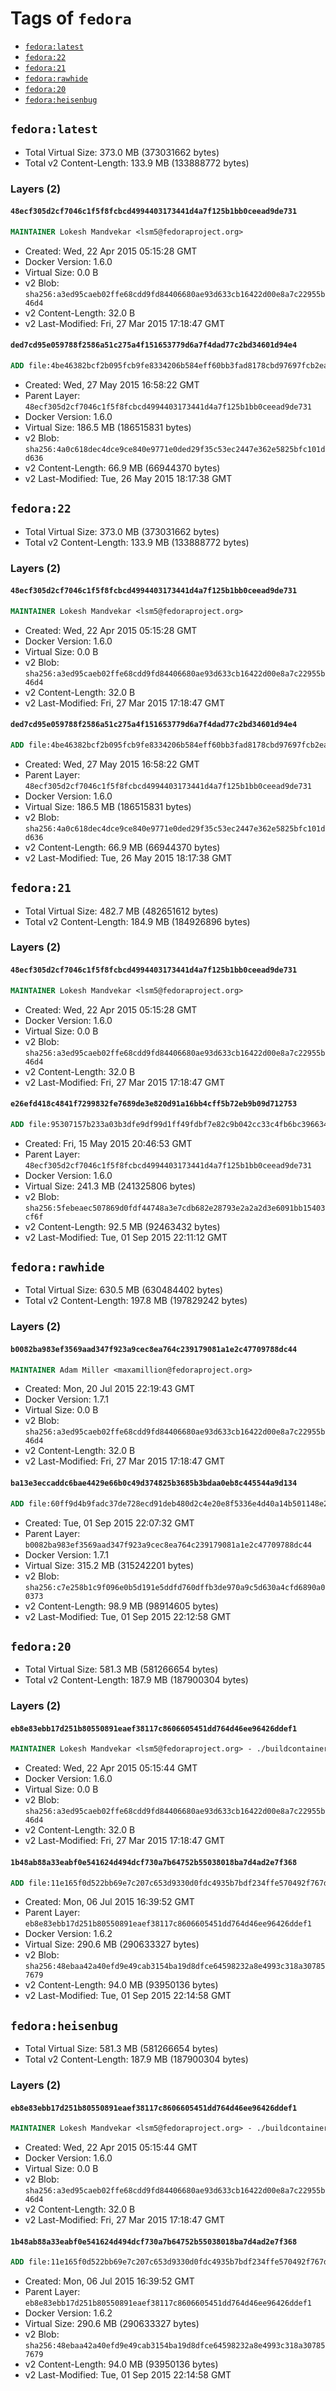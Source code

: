 <!-- THIS FILE IS GENERATED VIA '.template-helpers/generate-tag-details.pl' -->

# Tags of `fedora`

-	[`fedora:latest`](#fedoralatest)
-	[`fedora:22`](#fedora22)
-	[`fedora:21`](#fedora21)
-	[`fedora:rawhide`](#fedorarawhide)
-	[`fedora:20`](#fedora20)
-	[`fedora:heisenbug`](#fedoraheisenbug)

## `fedora:latest`

-	Total Virtual Size: 373.0 MB (373031662 bytes)
-	Total v2 Content-Length: 133.9 MB (133888772 bytes)

### Layers (2)

#### `48ecf305d2cf7046c1f5f8fcbcd4994403173441d4a7f125b1bb0ceead9de731`

```dockerfile
MAINTAINER Lokesh Mandvekar <lsm5@fedoraproject.org>
```

-	Created: Wed, 22 Apr 2015 05:15:28 GMT
-	Docker Version: 1.6.0
-	Virtual Size: 0.0 B
-	v2 Blob: `sha256:a3ed95caeb02ffe68cdd9fd84406680ae93d633cb16422d00e8a7c22955b46d4`
-	v2 Content-Length: 32.0 B
-	v2 Last-Modified: Fri, 27 Mar 2015 17:18:47 GMT

#### `ded7cd95e059788f2586a51c275a4f151653779d6a7f4dad77c2bd34601d94e4`

```dockerfile
ADD file:4be46382bcf2b095fcb9fe8334206b584eff60bb3fad8178cbd97697fcb2ea83 in /
```

-	Created: Wed, 27 May 2015 16:58:22 GMT
-	Parent Layer: `48ecf305d2cf7046c1f5f8fcbcd4994403173441d4a7f125b1bb0ceead9de731`
-	Docker Version: 1.6.0
-	Virtual Size: 186.5 MB (186515831 bytes)
-	v2 Blob: `sha256:4a0c618dec4dce9ce840e9771e0ded29f35c53ec2447e362e5825bfc101dd636`
-	v2 Content-Length: 66.9 MB (66944370 bytes)
-	v2 Last-Modified: Tue, 26 May 2015 18:17:38 GMT

## `fedora:22`

-	Total Virtual Size: 373.0 MB (373031662 bytes)
-	Total v2 Content-Length: 133.9 MB (133888772 bytes)

### Layers (2)

#### `48ecf305d2cf7046c1f5f8fcbcd4994403173441d4a7f125b1bb0ceead9de731`

```dockerfile
MAINTAINER Lokesh Mandvekar <lsm5@fedoraproject.org>
```

-	Created: Wed, 22 Apr 2015 05:15:28 GMT
-	Docker Version: 1.6.0
-	Virtual Size: 0.0 B
-	v2 Blob: `sha256:a3ed95caeb02ffe68cdd9fd84406680ae93d633cb16422d00e8a7c22955b46d4`
-	v2 Content-Length: 32.0 B
-	v2 Last-Modified: Fri, 27 Mar 2015 17:18:47 GMT

#### `ded7cd95e059788f2586a51c275a4f151653779d6a7f4dad77c2bd34601d94e4`

```dockerfile
ADD file:4be46382bcf2b095fcb9fe8334206b584eff60bb3fad8178cbd97697fcb2ea83 in /
```

-	Created: Wed, 27 May 2015 16:58:22 GMT
-	Parent Layer: `48ecf305d2cf7046c1f5f8fcbcd4994403173441d4a7f125b1bb0ceead9de731`
-	Docker Version: 1.6.0
-	Virtual Size: 186.5 MB (186515831 bytes)
-	v2 Blob: `sha256:4a0c618dec4dce9ce840e9771e0ded29f35c53ec2447e362e5825bfc101dd636`
-	v2 Content-Length: 66.9 MB (66944370 bytes)
-	v2 Last-Modified: Tue, 26 May 2015 18:17:38 GMT

## `fedora:21`

-	Total Virtual Size: 482.7 MB (482651612 bytes)
-	Total v2 Content-Length: 184.9 MB (184926896 bytes)

### Layers (2)

#### `48ecf305d2cf7046c1f5f8fcbcd4994403173441d4a7f125b1bb0ceead9de731`

```dockerfile
MAINTAINER Lokesh Mandvekar <lsm5@fedoraproject.org>
```

-	Created: Wed, 22 Apr 2015 05:15:28 GMT
-	Docker Version: 1.6.0
-	Virtual Size: 0.0 B
-	v2 Blob: `sha256:a3ed95caeb02ffe68cdd9fd84406680ae93d633cb16422d00e8a7c22955b46d4`
-	v2 Content-Length: 32.0 B
-	v2 Last-Modified: Fri, 27 Mar 2015 17:18:47 GMT

#### `e26efd418c4841f7299832fe7689de3e820d91a16bb4cff5b72eb9b09d712753`

```dockerfile
ADD file:95307157b233a03b3dfe9df99d1ff49fdbf7e82c9b042cc33c4fb6bc39663489 in /
```

-	Created: Fri, 15 May 2015 20:46:53 GMT
-	Parent Layer: `48ecf305d2cf7046c1f5f8fcbcd4994403173441d4a7f125b1bb0ceead9de731`
-	Docker Version: 1.6.0
-	Virtual Size: 241.3 MB (241325806 bytes)
-	v2 Blob: `sha256:5febeaec507869d0fdf44748a3e7cdb682e28793e2a2a2d3e6091bb15403cf6f`
-	v2 Content-Length: 92.5 MB (92463432 bytes)
-	v2 Last-Modified: Tue, 01 Sep 2015 22:11:12 GMT

## `fedora:rawhide`

-	Total Virtual Size: 630.5 MB (630484402 bytes)
-	Total v2 Content-Length: 197.8 MB (197829242 bytes)

### Layers (2)

#### `b0082ba983ef3569aad347f923a9cec8ea764c239179081a1e2c47709788dc44`

```dockerfile
MAINTAINER Adam Miller <maxamillion@fedoraproject.org>
```

-	Created: Mon, 20 Jul 2015 22:19:43 GMT
-	Docker Version: 1.7.1
-	Virtual Size: 0.0 B
-	v2 Blob: `sha256:a3ed95caeb02ffe68cdd9fd84406680ae93d633cb16422d00e8a7c22955b46d4`
-	v2 Content-Length: 32.0 B
-	v2 Last-Modified: Fri, 27 Mar 2015 17:18:47 GMT

#### `ba13e3eccaddc6bae4429e66b0c49d374825b3685b3bdaa0eb8c445544a9d134`

```dockerfile
ADD file:60ff9d4b9fadc37de728ecd91deb480d2c4e20e8f5336e4d40a14b501148e20c in /
```

-	Created: Tue, 01 Sep 2015 22:07:32 GMT
-	Parent Layer: `b0082ba983ef3569aad347f923a9cec8ea764c239179081a1e2c47709788dc44`
-	Docker Version: 1.7.1
-	Virtual Size: 315.2 MB (315242201 bytes)
-	v2 Blob: `sha256:c7e258b1c9f096e0b5d191e5ddfd760dffb3de970a9c5d630a4cfd6890a00373`
-	v2 Content-Length: 98.9 MB (98914605 bytes)
-	v2 Last-Modified: Tue, 01 Sep 2015 22:12:58 GMT

## `fedora:20`

-	Total Virtual Size: 581.3 MB (581266654 bytes)
-	Total v2 Content-Length: 187.9 MB (187900304 bytes)

### Layers (2)

#### `eb8e83ebb17d251b80550891eaef38117c8606605451dd764d46ee96426ddef1`

```dockerfile
MAINTAINER Lokesh Mandvekar <lsm5@fedoraproject.org> - ./buildcontainers.sh
```

-	Created: Wed, 22 Apr 2015 05:15:44 GMT
-	Docker Version: 1.6.0
-	Virtual Size: 0.0 B
-	v2 Blob: `sha256:a3ed95caeb02ffe68cdd9fd84406680ae93d633cb16422d00e8a7c22955b46d4`
-	v2 Content-Length: 32.0 B
-	v2 Last-Modified: Fri, 27 Mar 2015 17:18:47 GMT

#### `1b48ab88a33eabf0e541624d494dcf730a7b64752b55038018ba7d4ad2e7f368`

```dockerfile
ADD file:11e165f0d522bb69e7c207c653d9330d0fdc4935b7bdf234ffe570492f767d8c in /
```

-	Created: Mon, 06 Jul 2015 16:39:52 GMT
-	Parent Layer: `eb8e83ebb17d251b80550891eaef38117c8606605451dd764d46ee96426ddef1`
-	Docker Version: 1.6.2
-	Virtual Size: 290.6 MB (290633327 bytes)
-	v2 Blob: `sha256:48ebaa42a40efd9e49cab3154ba19d8dfce64598232a8e4993c318a307857679`
-	v2 Content-Length: 94.0 MB (93950136 bytes)
-	v2 Last-Modified: Tue, 01 Sep 2015 22:14:58 GMT

## `fedora:heisenbug`

-	Total Virtual Size: 581.3 MB (581266654 bytes)
-	Total v2 Content-Length: 187.9 MB (187900304 bytes)

### Layers (2)

#### `eb8e83ebb17d251b80550891eaef38117c8606605451dd764d46ee96426ddef1`

```dockerfile
MAINTAINER Lokesh Mandvekar <lsm5@fedoraproject.org> - ./buildcontainers.sh
```

-	Created: Wed, 22 Apr 2015 05:15:44 GMT
-	Docker Version: 1.6.0
-	Virtual Size: 0.0 B
-	v2 Blob: `sha256:a3ed95caeb02ffe68cdd9fd84406680ae93d633cb16422d00e8a7c22955b46d4`
-	v2 Content-Length: 32.0 B
-	v2 Last-Modified: Fri, 27 Mar 2015 17:18:47 GMT

#### `1b48ab88a33eabf0e541624d494dcf730a7b64752b55038018ba7d4ad2e7f368`

```dockerfile
ADD file:11e165f0d522bb69e7c207c653d9330d0fdc4935b7bdf234ffe570492f767d8c in /
```

-	Created: Mon, 06 Jul 2015 16:39:52 GMT
-	Parent Layer: `eb8e83ebb17d251b80550891eaef38117c8606605451dd764d46ee96426ddef1`
-	Docker Version: 1.6.2
-	Virtual Size: 290.6 MB (290633327 bytes)
-	v2 Blob: `sha256:48ebaa42a40efd9e49cab3154ba19d8dfce64598232a8e4993c318a307857679`
-	v2 Content-Length: 94.0 MB (93950136 bytes)
-	v2 Last-Modified: Tue, 01 Sep 2015 22:14:58 GMT
